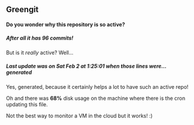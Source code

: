 ## Greengit

#### Do you wonder why this repository is so active?

##### After all it has 96 commits!

But is it *really* active? Well...

##### Last update was on Sat Feb 2 at 1:25:01 when those lines were... generated

Yes, generated, because it certainly helps a lot to have such an active repo!

Oh and there was **68%** disk usage on the machine
where there is the cron updating this file.

Not the best way to monitor a VM in the cloud but it works! :)

